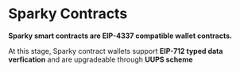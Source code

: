 # Sparky Contracts

**Sparky smart contracts are EIP-4337 compatible wallet contracts.**

At this stage, Sparky contract wallets support **EIP-712 typed data verfication** and are upgradeable through **UUPS scheme** 

